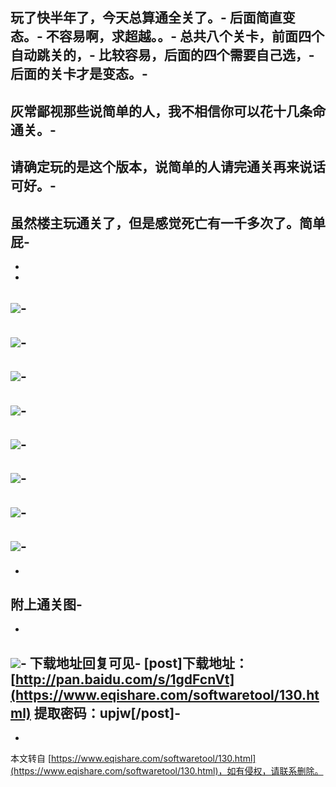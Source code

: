 玩了快半年了，今天总算通全关了。-
后面简直变态。-
不容易啊，求超越。。-
总共八个关卡，前面四个自动跳关的，-
比较容易，后面的四个需要自己选，-
后面的关卡才是变态。-
-
灰常鄙视那些说简单的人，我不相信你可以花十几条命通关。-
-
请确定玩的是这个版本，说简单的人请完通关再来说话可好。-
-
虽然楼主玩通关了，但是感觉死亡有一千多次了。简单屁-
-
-
-
![](http://i1.tietuku.com/495c18b143ee298e.gif)-
-
![](http://i1.tietuku.com/6207c30af5d0d5de.gif)-
-
![](http://i5.tietuku.com/a57cf3fbc763b594.png)-
-
![](http://i5.tietuku.com/20ac170fb4988fe8.png)-
-
![](http://i5.tietuku.com/861cbcfa12e65ee3.png)-
-
![](http://i5.tietuku.com/1d47eab4918de26e.png)-
-
![](http://i5.tietuku.com/bcdadc1430e14468.png)-
-
![](http://i5.tietuku.com/d36d9ad8b6f3cf7a.png)-
-
-
附上通关图-
-
-
![](http://i5.tietuku.com/f6d0ee735e2fbb85.png)-
下载地址回复可见-
\[post\]下载地址：[http://pan.baidu.com/s/1gdFcnVt](https://www.eqishare.com/softwaretool/130.html) 提取密码：upjw\[/post\]-
-

-

本文转自 [https://www.eqishare.com/softwaretool/130.html](https://www.eqishare.com/softwaretool/130.html)，如有侵权，请联系删除。